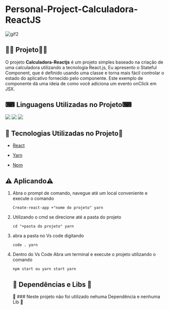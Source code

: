 # Personal-Project-Calculadora-ReactJS

![gif2](https://user-images.githubusercontent.com/69303138/115310150-b8c91a00-a143-11eb-8782-bb87543eeab3.gif)

## 👨‍💻 **Projeto**👨‍💻

O projeto **Calculadora-Reactjs** é um projeto simples baseado na criação de uma calculadora utilizando a tecnologia React.js, Eu apresento o Stateful Component, que é definido usando uma classe e torna mais fácil controlar o estado do aplicativo fornecido pelo componente. Este exemplo de componente dá uma ideia de como você adiciona um evento onClick em JSX.

## ⌨ **Linguagens Utilizadas no Projeto**⌨ 

![](https://img.shields.io/badge/HTML5-E34F26?style=for-the-badge&logo=html5&logoColor=white) ![](https://img.shields.io/badge/CSS3-1572B6?style=for-the-badge&logo=css3&logoColor=white) ![](https://img.shields.io/badge/JavaScript-F7DF1E?style=for-the-badge&logo=javascript&logoColor=black)


## 🚀 **Tecnologias Utilizadas no Projeto**🚀

<ul> <li><a href="https://reactjs.org" rel="nofollow">React</a> </li></ul>
<ul> <li><a href="https://classic.yarnpkg.com/lang/en/" rel="nofollow">Yarn</a> </li></ul>
<ul> <li><a href="https://docs.npmjs.com" rel="nofollow">Npm</a> </li></ul>



 ## ⚠️ **Aplicando**⚠️

1. Abra o prompt de comando, navegue até um local conveniente e execute o comando 

    <pre><code><span>Create-react-app +"nome do projeto"</span> yarn</code></pre>
    
2. Utilizando o cmd se direcione até a pasta do projeto 

    <pre><code><span>cd "+pasta do projeto"</span> yarn</code></pre>

3. abra a pasta no Vs code digitando 

    <pre><code><span>code .</span> yarn</code></pre>
     
4. Dentro do Vs Code Abra um terminal e execute o projeto utilizando o comando 

    <pre><code><span>npm start ou yarn start</span> yarn</code></pre>
    
    
    ## 📂 **Dependências e Libs** 📂
    🚫 ### Neste projeto não foi utilizado nehuma Dependência e nenhuma Lib 🚫
    



    
